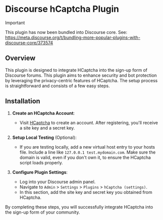 # Discourse hCaptcha Plugin

> [!IMPORTANT]
> This plugin has now been bundled into Discourse core. See: https://meta.discourse.org/t/bundling-more-popular-plugins-with-discourse-core/373574

## Overview

This plugin is designed to integrate HCaptcha into the sign-up form of Discourse forums. This plugin aims to enhance security and bot protection by leveraging the privacy-centric features of HCaptcha. The setup process is straightforward and consists of a few easy steps.

## Installation

1. **Create an HCaptcha Account**:
   - Visit [HCaptcha](https://www.hcaptcha.com/) to create an account. After registering, you'll receive a site key and a secret key.

2. **Setup Local Testing** (Optional):
   - If you are testing locally, add a new virtual host entry to your hosts file. Include a line like `127.0.0.1 test.mydomain.com`. Make sure the domain is valid, even if you don't own it, to ensure the HCaptcha script loads properly.

3. **Configure Plugin Settings**:
   - Log into your Discourse admin panel.
   - Navigate to `Admin` > `Settings` > `Plugins` > `hCaptcha (settings)`.
   - In this section, add the site key and secret key you obtained from HCaptcha.

By completing these steps, you will successfully integrate HCaptcha into the sign-up form of your community.
